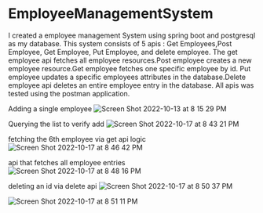 # EmployeeManagementSystem
I created a employee management System using spring boot and postgresql as my database.
This system consists of 5 apis : Get Employees,Post Employee, Get Employee, Put Employee, and delete employee.
The get employee api fetches all employee resources.Post employee creates a new employee resource.Get employee fetches one specific employee by id.
Put employee updates a specific employees attributes in the database.Delete employee api deletes an entire employee entry in the database. 
All apis was tested using the postman application.

Adding a single employee
![Screen Shot 2022-10-13 at 8 15 29 PM](https://user-images.githubusercontent.com/57777672/196324894-48d4b2be-1a75-430a-a186-0b4365c94b44.jpg)

Querying the list to verify add
![Screen Shot 2022-10-17 at 8 43 21 PM](https://user-images.githubusercontent.com/57777672/196324899-81891cae-677c-4435-b71c-eff7e384c010.jpg)

fetching the 6th employee via get api logic
![Screen Shot 2022-10-17 at 8 46 42 PM](https://user-images.githubusercontent.com/57777672/196324907-bbafea9e-e0b9-4fba-b57c-169eef18e9de.jpg)

api that fetches all employee entries
![Screen Shot 2022-10-17 at 8 48 16 PM](https://user-images.githubusercontent.com/57777672/196324912-dd4480ad-a3bd-4e6c-a64d-19404b572e98.jpg)

deleting an id via delete api
![Screen Shot 2022-10-17 at 8 50 37 PM](https://user-images.githubusercontent.com/57777672/196324918-08fa491f-83fc-4ef2-9cee-2f8cd542d667.jpg)


![Screen Shot 2022-10-17 at 8 51 11 PM](https://user-images.githubusercontent.com/57777672/196324925-b385e3f7-a507-49d7-9067-22b3ed846f1d.jpg)
